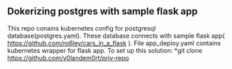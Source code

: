 ## Dokerizing postgres with sample flask app
This repo conains kubernetes config for postgresql database(postgres.yaml). These database connects with sample flask app( https://github.com/ro6ley/cars_in_a_flask ). File app_deploy.yaml contains kubernetes wrapper for flask app. 
To set up this solution:
*git clone https://github.com/v0landem0rt/priv-repo
